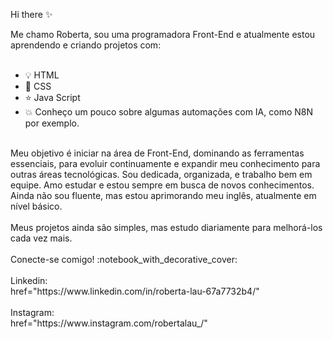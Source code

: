 Hi there :sparkles: <br>

Me chamo Roberta, sou uma programadora Front-End e atualmente estou aprendendo e criando projetos com:
<br>
<br>
- :bulb: HTML 
- :art: CSS
- :star: Java Script
- :boom: Conheço um pouco sobre algumas automações com IA, como N8N por exemplo.
<br>
Meu objetivo é iniciar na área de Front-End, dominando as ferramentas essenciais, para evoluir continuamente e expandir meu conhecimento para outras áreas tecnológicas.
Sou dedicada, organizada, e trabalho bem em equipe. Amo estudar e estou sempre em busca de novos conhecimentos. Ainda não sou fluente, mas estou aprimorando meu inglês, atualmente em nível básico. <br>
<br>
Meus projetos ainda são simples, mas estudo diariamente para melhorá-los cada vez mais. <br>
<br>
Conecte-se comigo! :notebook_with_decorative_cover:
<br>
<br>
Linkedin:<br>
<a>href="https://www.linkedin.com/in/roberta-lau-67a7732b4/"</a> <br>
<br>
Instagram:
<br>
<a>href="https://www.instagram.com/robertalau_/"</a>
